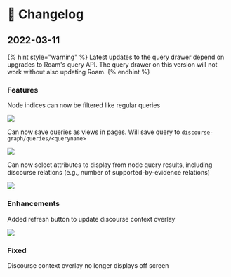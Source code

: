 # 🚀 Changelog

## 2022-03-11

{% hint style="warning" %}
Latest updates to the query drawer depend on upgrades to Roam's query API. The query drawer on this version will not work without also updating Roam.
{% endhint %}

### Features <a href="#features" id="features"></a>

Node indices can now be filtered like regular queries

![](https://firebasestorage.googleapis.com/v0/b/firescript-577a2.appspot.com/o/imgs%2Fapp%2Froam-synthesis%2FO3quecPwi9.gif?alt=media\&token=45394e92-a1d5-4430-9fd3-799957fdcbb2)

Can now save queries as views in pages. Will save query to `discourse-graph/queries/<queryname>`

![](https://firebasestorage.googleapis.com/v0/b/firescript-577a2.appspot.com/o/imgs%2Fapp%2Froam-synthesis%2FOtIeJIcyvi.gif?alt=media\&token=524d50d4-6454-4567-8018-ccc4b2e0859e)

Can now select attributes to display from node query results, including discourse relations (e.g., number of supported-by-evidence relations)

![](https://firebasestorage.googleapis.com/v0/b/firescript-577a2.appspot.com/o/imgs%2Fapp%2Froam-synthesis%2FOZN\_mFm9ns.gif?alt=media\&token=51910e30-4823-4b97-b68a-bbaf29c1e0c9)

### Enhancements <a href="#enhancements" id="enhancements"></a>

Added refresh button to update discourse context overlay

![](https://firebasestorage.googleapis.com/v0/b/firescript-577a2.appspot.com/o/imgs%2Fapp%2Froam-synthesis%2F9nN3tKJwm-.png?alt=media\&token=44f443c9-eb64-4741-88e7-1f9fd00cb845)

### Fixed <a href="#fixed" id="fixed"></a>

Discourse context overlay no longer displays off screen

